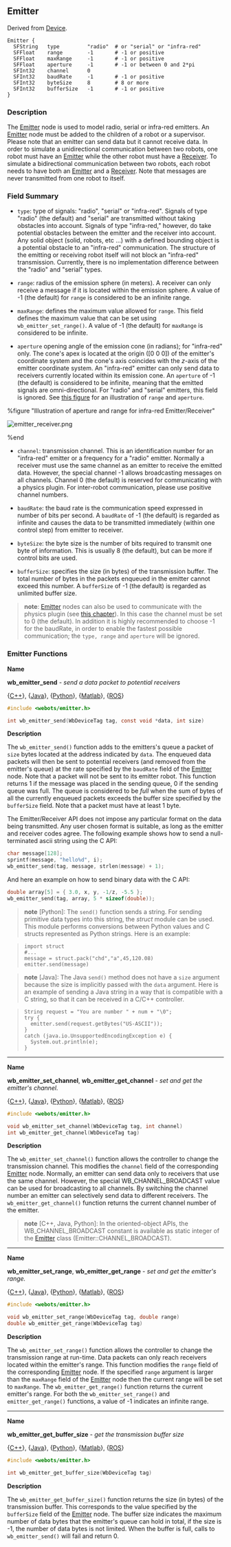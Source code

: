 ## Emitter

Derived from [Device](device.md).

```
Emitter {
  SFString   type         "radio"  # or "serial" or "infra-red"
  SFFloat    range        -1       # -1 or positive
  SFFloat    maxRange     -1       # -1 or positive
  SFFloat    aperture     -1       # -1 or between 0 and 2*pi
  SFInt32    channel      0
  SFInt32    baudRate     -1       # -1 or positive
  SFInt32    byteSize     8        # 8 or more
  SFInt32    bufferSize   -1       # -1 or positive
}
```

### Description

The [Emitter](#emitter) node is used to model radio, serial or infra-red
emitters. An [Emitter](#emitter) node must be added to the children of a robot
or a supervisor. Please note that an emitter can send data but it cannot receive
data. In order to simulate a unidirectional communication between two robots,
one robot must have an [Emitter](#emitter) while the other robot must have a
[Receiver](receiver.md). To simulate a bidirectional communication between two
robots, each robot needs to have both an [Emitter](#emitter) and a
[Receiver](receiver.md). Note that messages are never transmitted from one robot
to itself.

### Field Summary

- `type`: type of signals: "radio", "serial" or "infra-red". Signals of type
"radio" (the default) and "serial" are transmitted without taking obstacles into
account. Signals of type "infra-red," however, do take potential obstacles
between the emitter and the receiver into account. Any solid object (solid,
robots, etc ...) with a defined bounding object is a potential obstacle to an
"infra-red" communication. The structure of the emitting or receiving robot
itself will not block an "infra-red" transmission. Currently, there is no
implementation difference between the "radio" and "serial" types.

- `range`: radius of the emission sphere (in meters). A receiver can only receive
a message if it is located within the emission sphere. A value of -1 (the
default) for `range` is considered to be an infinite range.

- `maxRange`: defines the maximum value allowed for `range`. This field defines
the maximum value that can be set using `wb_emitter_set_range()`. A value of -1
(the default) for `maxRange` is considered to be infinite.

- `aperture` opening angle of the emission cone (in radians); for "infra-red"
only. The cone's apex is located at the origin ([0 0 0]) of the emitter's
coordinate system and the cone's axis coincides with the *z*-axis of the emitter
coordinate system. An "infra-red" emitter can only send data to receivers
currently located within its emission cone. An `aperture` of -1 (the default) is
considered to be infinite, meaning that the emitted signals are
omni-directional. For "radio" and "serial" emitters, this field is ignored.  See
[this
figure](#illustration-of-aperture-and-range-for-infra-red-emitter-receiver) for
an illustration of `range` and `aperture`.

%figure "Illustration of aperture and range for infra-red Emitter/Receiver"

![emitter_receiver.png](images/emitter_receiver.png)

%end

- `channel`: transmission channel. This is an identification number for an
"infra-red" emitter or a frequency for a "radio" emitter. Normally a receiver
must use the same channel as an emitter to receive the emitted data. However,
the special channel -1 allows broadcasting messages on all channels. Channel 0
(the default) is reserved for communicating with a physics plugin. For
inter-robot communication, please use positive channel numbers.

- `baudRate`: the baud rate is the communication speed expressed in number of bits
per second. A `baudRate` of -1 (the default) is regarded as infinite and causes
the data to be transmitted immediately (within one control step) from emitter to
receiver.

- `byteSize`: the byte size is the number of bits required to transmit one byte of
information. This is usually 8 (the default), but can be more if control bits
are used.

- `bufferSize`: specifies the size (in bytes) of the transmission buffer. The
total number of bytes in the packets enqueued in the emitter cannot exceed this
number. A `bufferSize` of -1 (the default) is regarded as unlimited buffer size.

> **note**:
[Emitter](#emitter) nodes can also be used to communicate with the physics
plugin (see [this chapter](physics-plugin.md)). In this case the channel must be
set to 0 (the default). In addition it is highly recommended to choose -1 for
the baudRate, in order to enable the fastest possible communication; the `type,
range` and `aperture` will be ignored.

### Emitter Functions

<a name="wb_emitter_send">**Name**</a>

**wb\_emitter\_send** - *send a data packet to potential receivers*

{[C++](cpp-api.md#cpp_emitter)}, {[Java](java-api.md#java_emitter)}, {[Python](python-api.md#python_emitter)}, {[Matlab](matlab-api.md#matlab_emitter)}, {[ROS](ros-api.md)}

``` c
#include <webots/emitter.h>

int wb_emitter_send(WbDeviceTag tag, const void *data, int size)
```

**Description**

The `wb_emitter_send()` function adds to the emitters's queue a packet of `size`
bytes located at the address indicated by `data`. The enqueued data packets will
then be sent to potential receivers (and removed from the emitter's queue) at
the rate specified by the `baudRate` field of the [Emitter](#emitter) node. Note
that a packet will not be sent to its emitter robot. This function returns 1 if
the message was placed in the sending queue, 0 if the sending queue was full.
The queue is considered to be *full* when the sum of bytes of all the currently
enqueued packets exceeds the buffer size specified by the `bufferSize` field.
Note that a packet must have at least 1 byte.

The Emitter/Receiver API does not impose any particular format on the data being
transmitted. Any user chosen format is suitable, as long as the emitter and
receiver codes agree. The following example shows how to send a null-terminated
ascii string using the C API:

``` c
char message[128];
sprintf(message, "hello%d", i);
wb_emitter_send(tag, message, strlen(message) + 1);
```

And here an example on how to send binary data with the C API:

``` c
double array[5] = { 3.0, x, y, -1/z, -5.5 };
wb_emitter_send(tag, array, 5 * sizeof(double));
```

> **note** [Python]:
The `send()` function sends a string. For sending primitive data types into this
string, the *struct* module can be used. This module performs conversions
between Python values and C structs represented as Python strings. Here is an
example:

>     import struct
>     #...
>     message = struct.pack("chd","a",45,120.08)
>     emitter.send(message)

<!-- -->

> **note** [Java]:
The Java `send()` method does not have a `size` argument because the size is
implicitly passed with the `data` argument. Here is an example of sending a Java
string in a way that is compatible with a C string, so that it can be received
in a C/C++ controller.

>     String request = "You are number " + num + "\0";
>     try {
>       emitter.send(request.getBytes("US-ASCII"));
>     }
>     catch (java.io.UnsupportedEncodingException e) {
>       System.out.println(e);
>     }

---

<a name="wb_emitter_set_channel">**Name**</a>

**wb\_emitter\_set\_channel**, **wb\_emitter\_get\_channel** - *set and get the emitter's channel.*

{[C++](cpp-api.md#cpp_emitter)}, {[Java](java-api.md#java_emitter)}, {[Python](python-api.md#python_emitter)}, {[Matlab](matlab-api.md#matlab_emitter)}, {[ROS](ros-api.md)}

``` c
#include <webots/emitter.h>

void wb_emitter_set_channel(WbDeviceTag tag, int channel)
int wb_emitter_get_channel(WbDeviceTag tag)
```

**Description**

The `wb_emitter_set_channel()` function allows the controller to change the
transmission channel. This modifies the `channel` field of the corresponding
[Emitter](#emitter) node. Normally, an emitter can send data only to receivers
that use the same channel. However, the special WB\_CHANNEL\_BROADCAST value can
be used for broadcasting to all channels. By switching the channel number an
emitter can selectively send data to different receivers. The
`wb_emitter_get_channel()` function returns the current channel number of the
emitter.

> **note** [C++, Java, Python]:
In the oriented-object APIs, the WB\_CHANNEL\_BROADCAST constant is available as
static integer of the [Emitter](#emitter) class (Emitter::CHANNEL\_BROADCAST).

---

<a name="wb_emitter_set_range">**Name**</a>

**wb\_emitter\_set\_range**, **wb\_emitter\_get\_range** - *set and get the emitter's range.*

{[C++](cpp-api.md#cpp_emitter)}, {[Java](java-api.md#java_emitter)}, {[Python](python-api.md#python_emitter)}, {[Matlab](matlab-api.md#matlab_emitter)}, {[ROS](ros-api.md)}

``` c
#include <webots/emitter.h>

void wb_emitter_set_range(WbDeviceTag tag, double range)
double wb_emitter_get_range(WbDeviceTag tag)
```

**Description**

The `wb_emitter_set_range()` function allows the controller to change the
transmission range at run-time. Data packets can only reach receivers located
within the emitter's range. This function modifies the `range` field of the
corresponding [Emitter](#emitter) node. If the specified `range` argument is
larger than the `maxRange` field of the [Emitter](#emitter) node then the
current range will be set to `maxRange`. The `wb_emitter_get_range()` function
returns the current emitter's range. For both the `wb_emitter_set_range()` and
`emitter_get_range()` functions, a value of -1 indicates an infinite range.

---

<a name="wb_emitter_get_buffer_size">**Name**</a>

**wb\_emitter\_get\_buffer\_size** - *get the transmission buffer size*

{[C++](cpp-api.md#cpp_emitter)}, {[Java](java-api.md#java_emitter)}, {[Python](python-api.md#python_emitter)}, {[Matlab](matlab-api.md#matlab_emitter)}, {[ROS](ros-api.md)}

``` c
#include <webots/emitter.h>

int wb_emitter_get_buffer_size(WbDeviceTag tag)
```

**Description**

The `wb_emitter_get_buffer_size()` function returns the size (in bytes) of the
transmission buffer. This corresponds to the value specified by the `bufferSize`
field of the [Emitter](#emitter) node. The buffer size indicates the maximum
number of data bytes that the emitter's queue can hold in total, if the size is
-1, the number of data bytes is not limited. When the buffer is full, calls to
`wb_emitter_send()` will fail and return 0.

